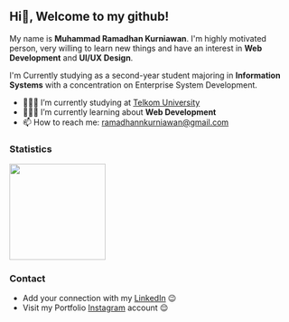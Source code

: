 ## Hi👋, Welcome to my github!

My name is **Muhammad Ramadhan Kurniawan**. I'm highly motivated person, very willing to learn new things and have an interest in **Web Development** and **UI/UX Design**.

I'm Currently studying as a second-year student majoring in **Information Systems** with a concentration on Enterprise System Development.  
- 👨🏻‍🎓 I’m currently studying at <a href="https://telkomuniversity.ac.id/">Telkom University</a>
- 👨🏻‍💻 I’m currently learning about **Web Development**
- 📫 How to reach me: ramadhannkurniawan@gmail.com

### Statistics  
<p align="left">
<a href="https://github.com/muhammadramadhann">
  <img height="170em" src="https://github-readme-stats-eight-theta.vercel.app/api/top-langs/?username=muhammadramadhann&layout=compact&langs_count=8&theme=algolia"/>
</a>
</p>

### Contact  
- Add your connection with my <a href="https://www.linkedin.com/in/muhammadramadhankurniawan/">LinkedIn</a> 😉
- Visit my Portfolio <a href="https://www.instagram.com/ramadhanman_id/">Instagram</a> account 😌
